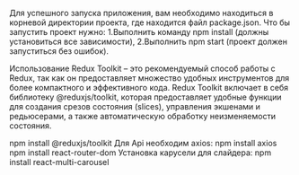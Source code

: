
Для успешного запуска приложения, вам необходимо находиться в корневой директории проекта, где находится файл package.json. 
Что бы запустить проект нужно: 
1.Выполнить команду npm install (должны установиться все зависимости), 
2.Выполнить npm start (проект должен запуститься без ошибок).

Использование Redux Toolkit – это рекомендуемый способ работы с Redux, так как он предоставляет множество удобных инструментов для более компактного и эффективного кода.
Redux Toolkit включает в себя библиотеку @reduxjs/toolkit, которая предоставляет удобные функции для создания срезов состояния (slices), управления экшенами и редьюсерами, а также автоматическую обработку неизменяемости состояния.

npm install @reduxjs/toolkit
Для Api необходим axios: npm install axios
npm install react-router-dom
Установка карусели для слайдера: npm install react-multi-carousel


